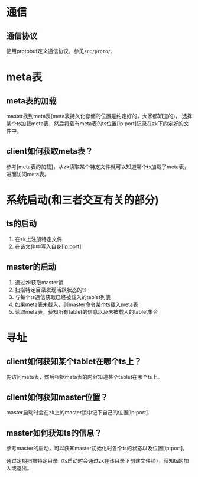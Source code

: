 # 通信

## 通信协议

使用protobuf定义通信协议，参见`src/proto/`.

# meta表

## meta表的加载
master找到meta表(meta表持久化存储的位置是约定好的，大家都知道的)，
选择某个ts加载meta表，然后将载有meta表的ts位置[ip:port]记录在zk下约定好的文件中。

## client如何获取meta表？
参考[meta表的加载]，从zk读取某个特定文件就可以知道哪个ts加载了meta表，进而访问meta表。

# 系统启动(和三者交互有关的部分)

## ts的启动
1. 在zk上注册特定文件
1. 在该文件中写入自身[ip:port]

## master的启动
1. 通过zk获取master锁
1. 扫描特定目录发现活跃状态的ts
1. 与每个ts通信获取已经被载入的tablet列表
1. 如果meta表未载入，则master命令某个ts载入meta表
1. 读取meta表，获知所有tablet的信息以及未被载入的tablet集合

# 寻址

## client如何获知某个tablet在哪个ts上？
先访问meta表，然后根据meta表的内容知道某个tablet在哪个ts上。

## client如何获知master位置？
master启动时会在zk上的master锁中记下自己的位置[ip:port].

## master如何获知ts的信息？
参考master的启动，可以获知master初始化时各个ts的状态以及位置[ip:port]，

通过定期扫描特定目录（ts启动时会通过zk在该目录下创建文件锁），获知ts的加入或退出。
